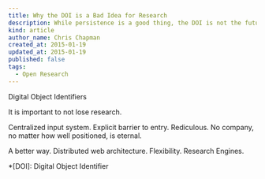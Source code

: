 ```yaml
---
title: Why the DOI is a Bad Idea for Research
description: While persistence is a good thing, the DOI is not the future of research.
kind: article
author_name: Chris Chapman
created_at: 2015-01-19
updated_at: 2015-01-19
published: false
tags:
  - Open Research
---
```

Digital Object Identifiers

It is important to not lose research.

Centralized input system. Explicit barrier to entry. Rediculous. No company, no
matter how well positioned, is eternal.

A better way. Distributed web architecture. Flexibility. Research Engines.

*[DOI]: Digital Object Identifier
